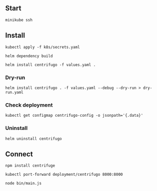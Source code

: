## Start
```
minikube ssh
```

## Install
```
kubectl apply -f k8s/secrets.yaml

helm dependency build

helm install centrifugo -f values.yaml .
```
### Dry-run
```
helm install centrifugo . -f values.yaml --debug --dry-run > dry-run.yaml
```

### Check deployment
```
kubectl get configmap centrifugo-config -o jsonpath='{.data}' 
```

### Uninstall
```
helm uninstall centrifugo
```

## Connect
```
npm install centrifuge

kubectl port-forward deployment/centrifugo 8000:8000

node bin/main.js
```
